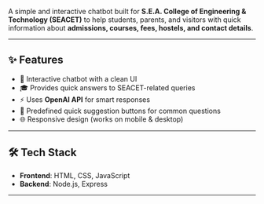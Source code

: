 A simple and interactive chatbot built for **S.E.A. College of Engineering & Technology (SEACET)** to help students, parents, and visitors with quick information about **admissions, courses, fees, hostels, and contact details**.

---

## ✨ Features
- 💬 Interactive chatbot with a clean UI  
- 🎓 Provides quick answers to SEACET-related queries  
- ⚡ Uses **OpenAI API** for smart responses  
- 📌 Predefined quick suggestion buttons for common questions  
- 🌐 Responsive design (works on mobile & desktop)  

---

## 🛠️ Tech Stack
- **Frontend**: HTML, CSS, JavaScript  
- **Backend**: Node.js, Express  

---
